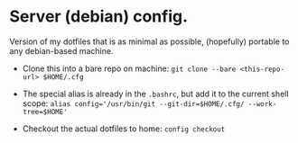 # Server (debian) config.
Version of my dotfiles that is as minimal as possible, (hopefully) portable to any debian-based machine.

- Clone this into a bare repo on machine:
`git clone --bare <this-repo-url> $HOME/.cfg`

- The special alias is already in the `.bashrc`, but add it to the current shell scope:
`alias config='/usr/bin/git --git-dir=$HOME/.cfg/ --work-tree=$HOME'`

- Checkout the actual dotfiles to home:
`config checkout`
